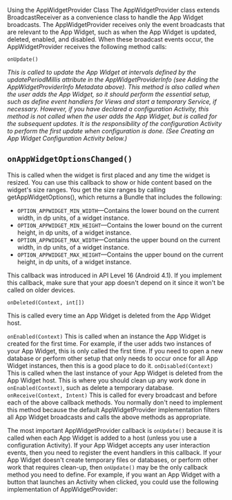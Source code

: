 Using the AppWidgetProvider Class
The AppWidgetProvider class extends BroadcastReceiver as a convenience class to handle the App Widget broadcasts. The AppWidgetProvider receives only the event broadcasts that are relevant to the App Widget, such as when the App Widget is updated, deleted, enabled, and disabled. When these broadcast events occur, the AppWidgetProvider receives the following method calls:

`onUpdate()`

_This is called to update the App Widget at intervals defined by the updatePeriodMillis attribute in the AppWidgetProviderInfo (see Adding the AppWidgetProviderInfo Metadata above). This method is also called when the user adds the App Widget, so it should perform the essential setup, such as define event handlers for Views and start a temporary Service, if necessary. However, if you have declared a configuration Activity, this method is not called when the user adds the App Widget, but is called for the subsequent updates. It is the responsibility of the configuration Activity to perform the first update when configuration is done. (See Creating an App Widget Configuration Activity below.)_

`onAppWidgetOptionsChanged()`
-
This is called when the widget is first placed and any time the widget is resized. You can use this callback to show or hide content based on the widget's size ranges. You get the size ranges by calling getAppWidgetOptions(), which returns a Bundle that includes the following:

- `OPTION_APPWIDGET_MIN_WIDTH`—Contains the lower bound on the current width, in dp units, of a widget instance.
- `OPTION_APPWIDGET_MIN_HEIGHT`—Contains the lower bound on the current height, in dp units, of a widget instance.
- `OPTION_APPWIDGET_MAX_WIDTH`—Contains the upper bound on the current width, in dp units, of a widget instance.
- `OPTION_APPWIDGET_MAX_HEIGHT`—Contains the upper bound on the current height, in dp units, of a widget instance.

This callback was introduced in API Level 16 (Android 4.1). If you implement this callback, make sure that your app doesn't depend on it since it won't be called on older devices.

`onDeleted(Context, int[])`

This is called every time an App Widget is deleted from the App Widget host.

`onEnabled(Context)`
This is called when an instance the App Widget is created for the first time. For example, if the user adds two instances of your App Widget, this is only called the first time. If you need to open a new database or perform other setup that only needs to occur once for all App Widget instances, then this is a good place to do it.
`onDisabled(Context)`
This is called when the last instance of your App Widget is deleted from the App Widget host. This is where you should clean up any work done in `onEnabled(Context)`, such as delete a temporary database.
`onReceive(Context, Intent)`
This is called for every broadcast and before each of the above callback methods. You normally don't need to implement this method because the default AppWidgetProvider implementation filters all App Widget broadcasts and calls the above methods as appropriate.

The most important AppWidgetProvider callback is `onUpdate()` because it is called when each App Widget is added to a host (unless you use a configuration Activity). If your App Widget accepts any user interaction events, then you need to register the event handlers in this callback. If your App Widget doesn't create temporary files or databases, or perform other work that requires clean-up, then `onUpdate()` may be the only callback method you need to define. For example, if you want an App Widget with a button that launches an Activity when clicked, you could use the following implementation of AppWidgetProvider:
